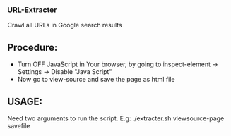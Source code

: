 ### URL-Extracter

Crawl all URLs in Google search results

## Procedure:

* Turn OFF JavaScript in Your browser, by going to inspect-element -> Settings -> Disable "Java Script"
* Now go to view-source and save the page as html file

## USAGE:

Need two arguments to run the script. E.g: ./extracter.sh viewsource-page savefile
